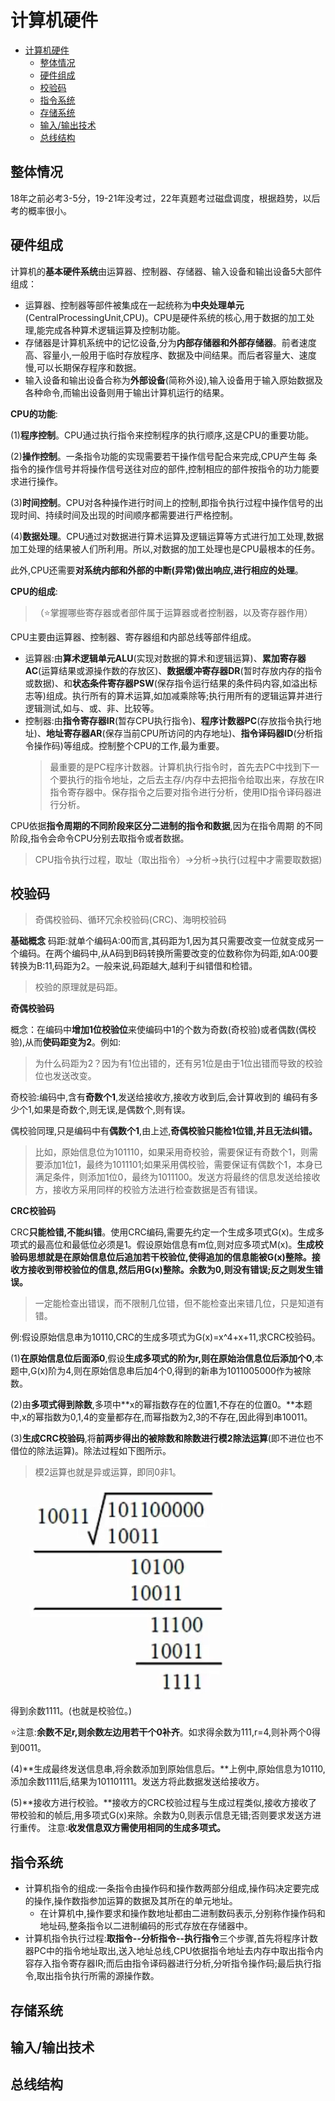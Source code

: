 # 计算机硬件

- [计算机硬件](#计算机硬件)
  - [整体情况](#整体情况)
  - [硬件组成](#硬件组成)
  - [校验码](#校验码)
  - [指令系统](#指令系统)
  - [存储系统](#存储系统)
  - [输入/输出技术](#输入输出技术)
  - [总线结构](#总线结构)

## 整体情况
18年之前必考3-5分，19-21年没考过，22年真题考过磁盘调度，根据趋势，以后考的概率很小。

## 硬件组成

计算机的**基本硬件系统**由运算器、控制器、存储器、输入设备和输出设备5大部件组成：
- 运算器、控制器等部件被集成在一起统称为**中央处理单元**(CentralProcessingUnit,CPU)。CPU是硬件系统的核心,用于数据的加工处理,能完成各种算术逻辑运算及控制功能。
- 存储器是计算机系统中的记忆设备,分为**内部存储器和外部存储器**。前者速度高、容量小,一般用于临时存放程序、数据及中间结果。而后者容量大、速度慢,可以长期保存程序和数据。
- 输入设备和输出设备合称为**外部设备**(简称外设),输入设备用于输入原始数据及各种命令,而输出设备则用于输出计算机运行的结果。

**CPU的功能**:

(1)**程序控制**。CPU通过执行指令来控制程序的执行顺序,这是CPU的重要功能。

(2)**操作控制**。一条指令功能的实现需要若干操作信号配合来完成,CPU产生每
条指令的操作信号并将操作信号送往对应的部件,控制相应的部件按指令的功力能要求进行操作。

(3)**时间控制**。CPU对各种操作进行时间上的控制,即指令执行过程中操作信号的出现时间、持续时间及出现的时间顺序都需要进行严格控制。

(4)**数据处理**。CPU通过对数据进行算术运算及逻辑运算等方式进行加工处理,数据加工处理的结果被人们所利用。所以,对数据的加工处理也是CPU最根本的任务。

此外,CPU还需要**对系统内部和外部的中断(异常)做出响应,进行相应的处理**。

**CPU的组成**:

> （⭐掌握哪些寄存器或者部件属于运算器或者控制器，以及寄存器作用）

CPU主要由运算器、控制器、寄存器组和内部总线等部件组成。
- 运算器:由**算术逻辑单元ALU**(实现对数据的算术和逻辑运算)、**累加寄存器AC**(运算结果或源操作数的存放区)、**数据缓冲寄存器DR**(暂时存放内存的指令或数据)、和**状态条件寄存器PSW**(保存指令运行结果的条件码内容,如溢出标志等)组成。执行所有的算术运算,如加减乘除等;执行用所有的逻辑运算并进行逻辑测试,如与、或、非、比较等。
- 控制器:由**指令寄存器IR**(暂存CPU执行指令)、**程序计数器PC**(存放指令执行地址)、**地址寄存器AR**(保存当前CPU所访问的内存地址)、**指令译码器ID**(分析指令操作码)等组成。控制整个CPU的工作,最为重要。
  > 最重要的是PC程序计数器。计算机执行指令时，首先去PC中找到下一个要执行的指令地址，之后去主存/内存中去把指令给取出来，存放在IR指令寄存器中。保存指令之后要对指令进行分析，使用ID指令译码器进行分析。

CPU依据**指令周期的不同阶段来区分二进制的指令和数据**,因为在指令周期
的不同阶段,指令会命令CPU分别去取指令或者数据。
> CPU指令执行过程，取址（取出指令）->分析->执行(过程中才需要取数据)

## 校验码
> 奇偶校验码、循环冗余校验码(CRC)、海明校验码

**基础概念**
码距:就单个编码A:00而言,其码距为1,因为其只需要改变一位就变成另一个编码。在两个编码中,从A码到B码转换所需要改变的位数称你为码距,如A:00要转换为B:11,码距为2。一般来说,码距越大,越利于纠错借和检错。
> 校验的原理就是码距。

**奇偶校验码**

概念：在编码中**增加1位校验位**来使编码中1的个数为奇数(奇校验)或者偶数(偶校验),从而**使码距变为2**。例如:
> 为什么码距为2？因为有1位出错的，还有另1位是由于1位出错而导致的校验位也发送改变。

奇校验:编码中,含有**奇数个1**,发送给接收方,接收方收到后,会计算收到的
编码有多少个1,如果是奇数个,则无误,是偶数个,则有误。

偶校验同理,只是编码中有**偶数个1**,由上述,**奇偶校验只能检1位错,并且无法纠错。**
> 比如，原始信息位为101110，如果采用奇校验，需要保证有奇数个1，则需要添加1位1，最终为1011101;如果采用偶校验，需要保证有偶数个1，本身已满足条件，则添加1位0，最终为1011100。发送方将最终的信息发送给接收方，接收方采用同样的校验方法进行检查数据是否有错误。

**CRC校验码**

CRC**只能检错,不能纠错**。使用CRC编码,需要先约定一个生成多项式G(x)。生成多项式的最高位和最低位必须是1。假设原始信息有m位,则对应多项式M(x)。**生成校验码思想就是在原始信息位后追加若干校验位,使得追加的信息能被G(x)整除。接收方接收到带校验位的信息,然后用G(x)整除。余数为0,则没有错误;反之则发生错误。**
> 一定能检查出错误，而不限制几位错，但不能检查出来错几位，只是知道有错。

例:假设原始信息串为10110,CRC的生成多项式为G(x)=x^4+x+11,求CRC校验码。

(1)**在原始信息位后面添0**,假设**生成多项式的阶为r,则在原始治信息位后添加个0**,本题中,G(x)阶为4,则在原始信息串后加4个0,得到的新串为1011005000作为被除数。

(2)由**多项式得到除数**,多项中**x的幂指数存在的位置1,不存在的位置0。**本题中,x的幂指数为0,1,4的变量都存在,而幂指数为2,3的不存在,因此得到串10011。

(3)**生成CRC校验码**,将**前两步得出的被除数和除数进行模2除法运算**(即不进位也不借位的除法运算)。除法过程如下图所示。
> 模2运算也就是异或运算，即同0非1。

![crc运算过程](./imgs/01-crc.png)

得到余数1111。(也就是校验位。)

⭐注意:**余数不足r,则余数左边用若干个0补齐**。如求得余数为111,r=4,则补两个0得到0011。

(4)**生成最终发送信息串,将余数添加到原始信息后。**上例中,原始信息为10110,添加余数1111后,结果为101101111。发送方将此数据发送给接收方。

(5)**接收方进行校验。**接收方的CRC校验过程与生成过程类似,接收方接收了带校验和的帧后,用多项式G(x)来除。余数为0,则表示信息无错;否则要求发送方进行重传。
注意:**收发信息双方需使用相同的生成多项式。**

## 指令系统

- 计算机指令的组成:一条指令由操作码和操作数两部分组成,操作码决定要完成的操作,操作数指参加运算的数据及其所在的单元地址。
  - 在计算机中,操作要求和操作数地址都由二进制数码表示,分别称作操作码和地址码,整条指令以二进制编码的形式存放在存储器中。
- 计算机指令执行过程:**取指令--分析指令--执行指令**三个步骤,首先将程序计数器PC中的指令地址取出,送入地址总线,CPU依据指令地址去内存中取出指令内容存入指令寄存器IR;而后由指令译码器进行分析,分听指令操作码;最后执行指令,取出指令执行所需的源操作数。

## 存储系统

## 输入/输出技术

## 总线结构
